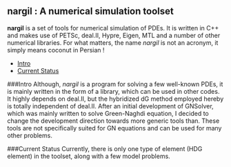 ## nargil : A numerical simulation toolset

**nargil** is a set of tools for numerical simulation of PDEs. It is written
in C++ and makes use of PETSc, deal.II, Hypre, Eigen, MTL and a number of other
numerical libraries. For what matters, the name *nargil* is not an acronym,
it simply means coconut in Persian !

- [Intro](###Intro)
- [Current Status](###current-status)

###Intro
Although, *nargil* is a program for solving a few well-known PDEs, it is
mainly written in the form of a library, which can be used in other codes.
It highly depends on deal.II, but the hybridized dG method employed hereby
is totally independent of deal.II. After an initial development of GNSolver,
which was mainly written to solve Green-Naghdi equation, I decided to change
the development direction towards more generic tools than. These tools are
not specifically suited for GN equations and can be used for many other
problems.

###Current Status
Currently, there is only one type of element (HDG element) in the toolset,
along with a few model problems. 
